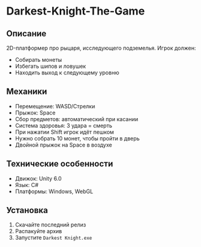 # Darkest-Knight-The-Game

## Описание
2D-платформер про рыцаря, исследующего подземелья. Игрок должен:
- Собирать монеты
- Избегать шипов и ловушек
- Находить выход к следующему уровню

## Механики
- Перемещение: WASD/Стрелки
- Прыжок: Space
- Сбор предметов: автоматический при касании
- Система здоровья: 3 удара = смерть
- При нажатии Shift игрок идёт пешком
- Нужно собрать 10 монет, чтобы пройти в дверь
- Двойной прыжок на Space в воздухе

## Технические особенности
- Движок: Unity 6.0
- Язык: C#
- Платформы: Windows, WebGL

## Установка
1. Скачайте последний релиз
2. Распакуйте архив
3. Запустите `Darkest Knight.exe`
